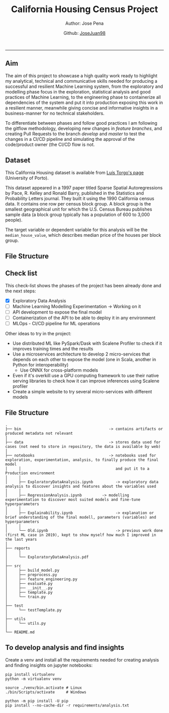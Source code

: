 <h1 style="text-align:center">California Housing Census Project</h1>

<p style="text-align:center">Author: Jose Pena</p>
<p style="text-align:center">Github: <a href="https://github.com/JoseJuan98">JoseJuan98</a></p>
<br>

------------------------------------------------------------------------------------------------


## Aim

The aim of this project to showcase a high quality work ready to highlight my analytical, technical and communicative skills needed for producing a successful and resilient Machine Learning system, from the exploratory and
modelling phase focus in the exploration, statistical analysis and good practices of Machine Learning, to the engineering phase to containerize all dependencies of the system and put it into production exposing this work in
a resilient manner, meanwhile giving concise and informative insights in a business-manner for no technical stakeholders.

To differentiate between phases and follow good practices I am following the gitflow methodology, developing new changes in *feature branches*, and creating Pull Requests to the branch *develop* and *master* to test the changes 
in a CI/CD pipeline and simulating the approval of the code/product owner (the CI/CD flow is not.

## Dataset

This California Housing dataset is available from [Luís Torgo's page](https://www.dcc.fc.up.pt/~ltorgo/Regression/cal_housing.html) (University of Porto).

This dataset appeared in a 1997 paper titled Sparse Spatial Autoregressions by Pace, R. Kelley and Ronald Barry, published in the Statistics and Probability Letters journal. They built it using the 1990 
California census data. It contains one row per census block group. A block group is the smallest geographical unit for which the U.S. Census Bureau publishes sample data (a block group typically has a 
population of 600 to 3,000 people).

The target variable or dependent variable for this analysis will be the `median_house_value`, which describes median price of the houses per block group.

## File Structure




## Check list

This check-list shows the phases of the project has been already done and the next steps:

- [X] Exploratory Data Analysis
- [ ] Machine Learning Modelling Experimentation -> Working on it
- [ ] API development to expose the final model
- [ ] Containerization of the API to be able to deploy it in any environment
- [ ] MLOps - CI/CD pipeline for ML operations

Other ideas to try in the project:

- Use distributed ML like PySpark/Dask with Scalene Profiler to check if it improves training times and the results
- Use a microservices architecture to develop 2 micro-services that depends on each other to expose the model (one in Scala, another in Python for interoperability)
  - Use ONNX for cross-platform models
- Even if it's overkill use a GPU computing framework to use their native serving libraries to check how it can improve inferences using Scalene profiler
- Create a simple website to try several micro-services with different models

[comment]: <> (For the MLOps phase check: https://github.com/outerbounds/full-stack-ML-metaflow-tutorial)

## File Structure

```shell
.
├── bin                                       -> contains artifacts or produced metadata not relevant
│   
├── data                                      -> stores data used for cases (not need to store in repository, the data is available by web)
│     
├── notebooks                                 -> notebooks used for exploration, experimentation, analysis, to finally produce the final model
│     │                                          and put it to a Production environment
│     │      
│     ├── ExploratoryDataAnalysis.ipynb          -> exploratory data analysis to discover insights and features about the variables used
│     │     
│     ├── RegressionAnalysis.ipynb         -> modelling experimentation to discover most suited models and fine-tune hyperparameters
│     │     
│     ├── Explainability.ipynb                   -> explanation or brief understanding of the final modell, parameters (variables) and hyperparameters 
│     │     
│     └── Old.ipynb                              -> previous work done (first ML case in 2019), kept to show myself how much I improved in the last years
│     
├── reports
│     │
│     └── ExploratoryDataAnalysis.pdf
│     
├── src
│     ├── build_model.py
│     ├── preprocess.py
│     ├── feature_engineering.py
│     ├── evaluate.py
│     ├── __init__.py
│     ├── template.py
│     └── train.py
│     
├── test
│     └── testTemplate.py
│     
├── utils
│     └── utils.py
│     
└── README.md

```

## To develop analysis and find insights

Create a venv and install all the requirements needed for creating analysis and finding insights on jupyter notebooks:

```shell
pip install virtualenv
python -m virtualenv venv

source ./venv/bin.activate # Linux
./bin/Scripts/activate     # Windows
 
python -m pip install -U pip
pip install --no-cache-dir -r requirements/analysis.txt
```
